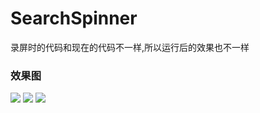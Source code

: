 # SearchSpinner
录屏时的代码和现在的代码不一样,所以运行后的效果也不一样
<h3>效果图</h3>
<image src="https://github.com/nanjolnoSat/SearchSpinner/blob/master/pic1.gif" />
<image src="https://github.com/nanjolnoSat/SearchSpinner/blob/master/pic2.gif" />
<image src="https://github.com/nanjolnoSat/SearchSpinner/blob/master/pic3.gif" />

